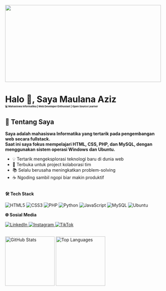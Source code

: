 <p align="center">
  <img src="https://img.itch.zone/aW1hZ2UvMjY0NjQ5OC8xNTc2ODE2OC5naWY=/original/3fQ0vL.gif" width="100%" height="250">
</p>

 
<h1 align="left">
  Halo 👋, Saya Maulana Aziz <br/>
  <span style="font-size: 8px; : normal;">
    💻 Mahasiswa Informatika | Web Developer Enthusiast | Open Source Learner
  </span>
</h1>

## 🚀 Tentang Saya 

**Saya adalah mahasiswa Informatika yang tertarik pada pengembangan web secara fullstack.  
Saat ini saya fokus mempelajari HTML, CSS, PHP, dan MySQL, dengan menggunakan sistem operasi Windows dan Ubuntu.**

- 💡 Tertarik mengeksplorasi teknologi baru di dunia web  
- 🤝 Terbuka untuk project kolaborasi tim 
- 📚 Selalu berusaha meningkatkan problem-solving
- ☕ Ngoding sambil ngopi biar makin produktif

##

**🛠️ Tech Stack**  

![HTML5](https://img.shields.io/badge/HTML5-E34F26?style=for-the-badge&logo=html5&logoColor=white)  ![CSS3](https://img.shields.io/badge/CSS3-1572B6?style=for-the-badge&logo=css3&logoColor=white)  ![PHP](https://img.shields.io/badge/PHP-777BB4?style=for-the-badge&logo=php&logoColor=white)  ![Python](https://img.shields.io/badge/Python-3776AB?style=for-the-badge&logo=python&logoColor=white)  ![JavaScript](https://img.shields.io/badge/JavaScript-F7DF1E?style=for-the-badge&logo=javascript&logoColor=black)  ![MySQL](https://img.shields.io/badge/MySQL-005C84?style=for-the-badge&logo=mysql&logoColor=white)  ![Ubuntu](https://img.shields.io/badge/Ubuntu-E95420?style=for-the-badge&logo=ubuntu&logoColor=white)

**🌐 Sosial Media**  

<p>
  <a href="" target="_blank">
    <img src="https://img.shields.io/badge/LinkedIn-0077B5?style=for-the-badge&logo=linkedin&logoColor=white" alt="LinkedIn"/>
  </a>
  <a href="https://www.instagram.com/maulana.aziz45/" target="_blank">
    <img src="https://img.shields.io/badge/Instagram-E4405F?style=for-the-badge&logo=instagram&logoColor=white" alt="Instagram"/>
  </a>
  <a href="[https://tiktok.com/@USERNAME](https://www.tiktok.com/@junior_lion4)" target="_blank">
    <img src="https://img.shields.io/badge/TikTok-000000?style=for-the-badge&logo=tiktok&logoColor=white" alt="TikTok"/>
  </a>
</p>

##

<div>

<!-- Stats -->
<img src="https://github-readme-stats.vercel.app/api?username=MaulanaAziz45&show_icons=true&theme=light" alt="GitHub Stats" height="160" />

<!-- Top Languages -->
<img src="https://github-readme-stats.vercel.app/api/top-langs/?username=MaulanaAziz45&layout=compact&theme=light" alt="Top Languages" height="160" />

</div>
